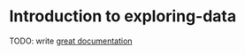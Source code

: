 # Introduction to exploring-data

TODO: write [great documentation](http://jacobian.org/writing/what-to-write/)
